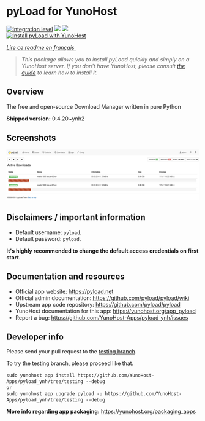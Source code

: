 <!--
N.B.: This README was automatically generated by https://github.com/YunoHost/apps/tree/master/tools/README-generator
It shall NOT be edited by hand.
-->

# pyLoad for YunoHost

[![Integration level](https://dash.yunohost.org/integration/pyload.svg)](https://dash.yunohost.org/appci/app/pyload) ![](https://ci-apps.yunohost.org/ci/badges/pyload.status.svg) ![](https://ci-apps.yunohost.org/ci/badges/pyload.maintain.svg)  
[![Install pyLoad with YunoHost](https://install-app.yunohost.org/install-with-yunohost.svg)](https://install-app.yunohost.org/?app=pyload)

*[Lire ce readme en français.](./README_fr.md)*

> *This package allows you to install pyLoad quickly and simply on a YunoHost server.
If you don't have YunoHost, please consult [the guide](https://yunohost.org/#/install) to learn how to install it.*

## Overview

The free and open-source Download Manager written in pure Python


**Shipped version:** 0.4.20~ynh2



## Screenshots

![](./doc/screenshots/sample.png)

## Disclaimers / important information

-   Default username: `pyload`.
-   Default password: `pyload`.

**It's highly recommended to change the default access credentials on first start**.

## Documentation and resources

* Official app website: https://pyload.net
* Official admin documentation: https://github.com/pyload/pyload/wiki
* Upstream app code repository: https://github.com/pyload/pyload
* YunoHost documentation for this app: https://yunohost.org/app_pyload
* Report a bug: https://github.com/YunoHost-Apps/pyload_ynh/issues

## Developer info

Please send your pull request to the [testing branch](https://github.com/YunoHost-Apps/pyload_ynh/tree/testing).

To try the testing branch, please proceed like that.
```
sudo yunohost app install https://github.com/YunoHost-Apps/pyload_ynh/tree/testing --debug
or
sudo yunohost app upgrade pyload -u https://github.com/YunoHost-Apps/pyload_ynh/tree/testing --debug
```

**More info regarding app packaging:** https://yunohost.org/packaging_apps